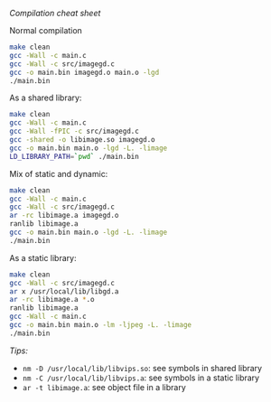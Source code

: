 *Compilation cheat sheet*


Normal compilation
``` bash
make clean
gcc -Wall -c main.c
gcc -Wall -c src/imagegd.c
gcc -o main.bin imagegd.o main.o -lgd
./main.bin
```

As a shared library:
``` bash
make clean
gcc -Wall -c main.c
gcc -Wall -fPIC -c src/imagegd.c
gcc -shared -o libimage.so imagegd.o
gcc -o main.bin main.o -lgd -L. -limage
LD_LIBRARY_PATH=`pwd` ./main.bin
```

Mix of static and dynamic:
``` bash
make clean
gcc -Wall -c main.c
gcc -Wall -c src/imagegd.c
ar -rc libimage.a imagegd.o
ranlib libimage.a
gcc -o main.bin main.o -lgd -L. -limage
./main.bin
```

As a static library:
``` bash
make clean
gcc -Wall -c src/imagegd.c
ar x /usr/local/lib/libgd.a
ar -rc libimage.a *.o
ranlib libimage.a
gcc -Wall -c main.c
gcc -o main.bin main.o -lm -ljpeg -L. -limage
./main.bin
```

*Tips:*
- `nm -D /usr/local/lib/libvips.so`: see symbols in shared library
- `nm -C /usr/local/lib/libvips.a`: see symbols in a static library
- `ar -t libimage.a`: see object file in a library
